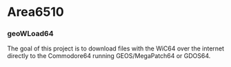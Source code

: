 # Area6510

### geoWLoad64
The goal of this project is to download files with the WiC64 over the internet directly to the Commodore64 running GEOS/MegaPatch64 or GDOS64.

